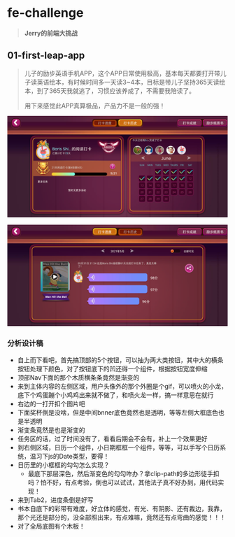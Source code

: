 # fe-challenge

> **Jerry的前端大挑战**

## 01-first-leap-app

> 儿子的励步英语手机APP，这个APP日常使用极高，基本每天都要打开带儿子读英语绘本，有时候时间多一天读3~4本，目标是带儿子坚持365天读绘本，到了365天我就逃了，习惯应该养成了，不需要我陪读了。
>
> 用下来感觉此APP真算极品，产品力不是一般的强！

![001](images/001.png)

![002](images/002.png)

### 分析设计稿

- 自上而下看吧，首先搞顶部的5个按钮，可以抽为两大类按钮，其中大的横条按钮处理下颜色，对了按钮底下的凹还得一个组件，根据按钮宽度伸缩
- 顶部Nav下面的那个木质横条条竟然是渐变的
- 来到主体内容的左侧区域，用户头像外的那个外圈是个gif，可以喷火的小龙，底下个鸡蛋蹦个小鸡鸡出来就不做了，和喷火龙一样，搞一样意思在就行
- 右边的一打开扣个图片吧
- 下面奖杯倒是没啥，但是中间bnner底色竟然也是透明，等等左侧大框底色也是半透明
- 渐变条竟然是也是渐变的
- 任务区的话，过了时间没有了，看看后期会不会有，补上一个效果更好
- 到右侧区域，日历一个组件，小日期框框一个组件，等等，可以手写个日历系统，温习下js的Date类型，要得！
- 日历里的小框框的勾勾怎么实现？
  - 最底下那层深色，然后渐变色的勾勾咋办？拿clip-path的多边形徒手扣吗？怕不好，有点考验，倒也可以试试，其他法子真不好办到，用代码实现！
- 来到Tab2，进度条倒是好写
- 书本自底下的彩带有难度，好立体的感觉，有光、有阴影、还有裁边，我靠，那个光还是部分的，没全部照出来，有点难嘛，竟然还有点弯曲的感觉！！！
- 对了全局底图有个木板！
